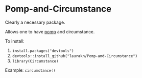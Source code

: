 # Pomp-and-Circumstance
Clearly a necessary package.

Allows one to have [pomp](https://kingaa.github.io/pomp/) and circumstance.

To install:

1. ```install.packages("devtools")```
2. ```devtools::install_github("laurakn/Pomp-and-Circumstance")```
3. ```library(Circumstance)```

Example:
```circumstance()```

